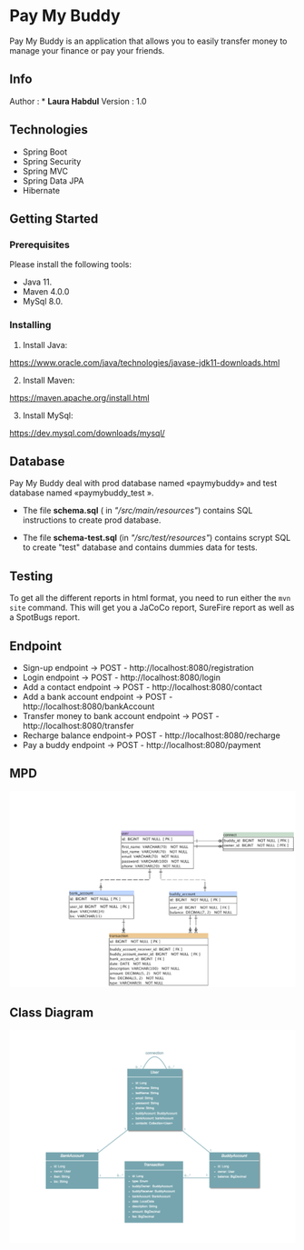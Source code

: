 # Pay My Buddy 

Pay My Buddy is an application that allows you to easily transfer money to manage your finance or pay your friends.

## Info

Author : * **Laura Habdul**
Version : 1.0

## Technologies

 - Spring Boot
 - Spring Security
 - Spring MVC
 - Spring Data JPA
 - Hibernate

## Getting Started
### Prerequisites

Please install the following tools:
- Java 11.
- Maven 4.0.0 
- MySql 8.0.

### Installing 

1. Install Java:

https://www.oracle.com/java/technologies/javase-jdk11-downloads.html

2. Install Maven:

https://maven.apache.org/install.html

3. Install MySql:

https://dev.mysql.com/downloads/mysql/

## Database

Pay My Buddy deal with prod database named «paymybuddy» and test database named «paymybuddy_test ».

- The file **schema.sql** ( in *"/src/main/resources"*) contains SQL instructions  to create prod database.

- The file **schema-test.sql** (in *"/src/test/resources"*) contains scrypt SQL to create "test" database and contains dummies data for tests.

## Testing

To get all the different reports in html format, you need to run either the `mvn site` command.
 This will get you a JaCoCo report, SureFire report as well as a SpotBugs report.

## Endpoint

- Sign-up endpoint -> POST - http://localhost:8080/registration
- Login endpoint -> POST - http://localhost:8080/login
- Add a contact endpoint -> POST - http://localhost:8080/contact
- Add a bank account endpoint -> POST - http://localhost:8080/bankAccount
- Transfer money to bank account endpoint -> POST - http://localhost:8080/transfer
- Recharge balance endpoint-> POST - http://localhost:8080/recharge
- Pay a buddy endpoint -> POST - http://localhost:8080/payment

## MPD

![](MPD.png)

## Class Diagram

![](ClassDiagram.png)

